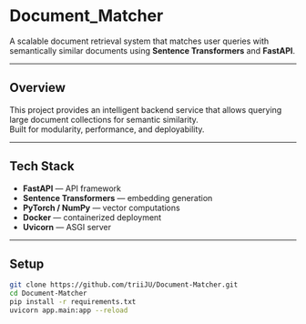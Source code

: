 # Document_Matcher

A scalable document retrieval system that matches user queries with semantically similar documents using **Sentence Transformers** and **FastAPI**.

---

## Overview
This project provides an intelligent backend service that allows querying large document collections for semantic similarity.  
Built for modularity, performance, and deployability.

---

## Tech Stack
- **FastAPI** — API framework  
- **Sentence Transformers** — embedding generation  
- **PyTorch / NumPy** — vector computations  
- **Docker** — containerized deployment  
- **Uvicorn** — ASGI server  

---

## Setup
```bash
git clone https://github.com/triiJU/Document-Matcher.git
cd Document-Matcher
pip install -r requirements.txt
uvicorn app.main:app --reload
